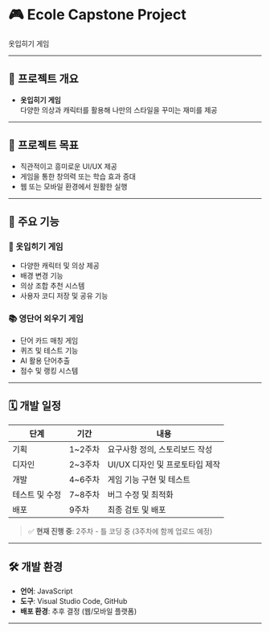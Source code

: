 # 🎮 Ecole Capstone Project

옷입히기 게임 

---

## 📌 프로젝트 개요


- **옷입히기 게임**  
  다양한 의상과 캐릭터를 활용해 나만의 스타일을 꾸미는 재미를 제공  

---

## 🎯 프로젝트 목표

- 직관적이고 흥미로운 UI/UX 제공
- 게임을 통한 창의력 또는 학습 효과 증대
- 웹 또는 모바일 환경에서 원활한 실행

---

## 🚀 주요 기능

### 👗 옷입히기 게임
- 다양한 캐릭터 및 의상 제공
- 배경 변경 기능
- 의상 조합 추천 시스템
- 사용자 코디 저장 및 공유 기능

### 📚 영단어 외우기 게임
- 단어 카드 매칭 게임
- 퀴즈 및 테스트 기능
- AI 활용 단어추출
- 점수 및 랭킹 시스템

---

## 🗓 개발 일정

| 단계           | 기간        | 내용                                |
|----------------|-------------|-------------------------------------|
| 기획           | 1~2주차     | 요구사항 정의, 스토리보드 작성     |
| 디자인         | 2~3주차     | UI/UX 디자인 및 프로토타입 제작     |
| 개발           | 4~6주차     | 게임 기능 구현 및 테스트            |
| 테스트 및 수정 | 7~8주차     | 버그 수정 및 최적화                 |
| 배포           | 9주차       | 최종 검토 및 배포                   |

> ✅ **현재 진행 중**: 2주차 - 틀 코딩 중 (3주차에 함께 업로드 예정)

---

## 🛠 개발 환경

- **언어**: JavaScript  
- **도구**: Visual Studio Code, GitHub  
- **배포 환경**: 추후 결정 (웹/모바일 플랫폼)

---
